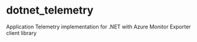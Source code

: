 # dotnet_telemetry
Application Telemetry implementation for .NET with Azure Monitor Exporter client library 
